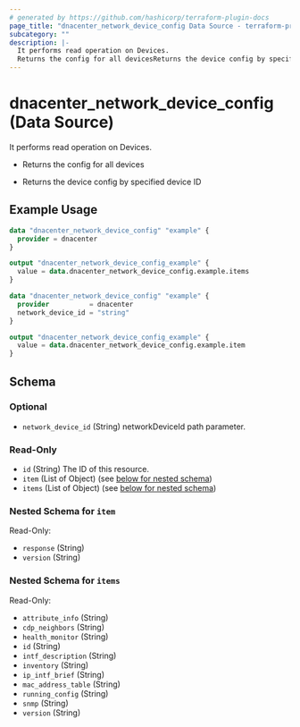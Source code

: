 ```yaml
---
# generated by https://github.com/hashicorp/terraform-plugin-docs
page_title: "dnacenter_network_device_config Data Source - terraform-provider-dnacenter"
subcategory: ""
description: |-
  It performs read operation on Devices.
  Returns the config for all devicesReturns the device config by specified device ID
---
```


# dnacenter_network_device_config (Data Source)

It performs read operation on Devices.

- Returns the config for all devices

- Returns the device config by specified device ID

## Example Usage

```terraform
data "dnacenter_network_device_config" "example" {
  provider = dnacenter
}

output "dnacenter_network_device_config_example" {
  value = data.dnacenter_network_device_config.example.items
}

data "dnacenter_network_device_config" "example" {
  provider          = dnacenter
  network_device_id = "string"
}

output "dnacenter_network_device_config_example" {
  value = data.dnacenter_network_device_config.example.item
}
```

<!-- schema generated by tfplugindocs -->
## Schema

### Optional

- `network_device_id` (String) networkDeviceId path parameter.

### Read-Only

- `id` (String) The ID of this resource.
- `item` (List of Object) (see [below for nested schema](#nestedatt--item))
- `items` (List of Object) (see [below for nested schema](#nestedatt--items))

<a id="nestedatt--item"></a>
### Nested Schema for `item`

Read-Only:

- `response` (String)
- `version` (String)


<a id="nestedatt--items"></a>
### Nested Schema for `items`

Read-Only:

- `attribute_info` (String)
- `cdp_neighbors` (String)
- `health_monitor` (String)
- `id` (String)
- `intf_description` (String)
- `inventory` (String)
- `ip_intf_brief` (String)
- `mac_address_table` (String)
- `running_config` (String)
- `snmp` (String)
- `version` (String)


